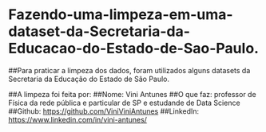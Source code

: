 # Fazendo-uma-limpeza-em-uma-dataset-da-Secretaria-da-Educacao-do-Estado-de-Sao-Paulo.
##Para praticar a limpeza dos dados, foram utilizados alguns datasets da Secretaria da Educação do Estado de São Paulo.

##A limpeza foi feita por:
##Nome: Vini Antunes
##O que faz: professor de Física da rede pública e particular de SP e estudande de Data Science
##Github: https://github.com/ViniViniAntunes
##LinkedIn: https://www.linkedin.com/in/vini-antunes/
